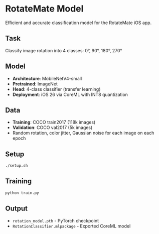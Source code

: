 # RotateMate Model

Efficient and accurate classification model for the RotateMate iOS app.

## Task
Classify image rotation into 4 classes: 0°, 90°, 180°, 270°

## Model
- **Architecture**: MobileNetV4-small
- **Pretrained**: ImageNet
- **Head**: 4-class classifier (transfer learning)
- **Deployment**: iOS 26 via CoreML with INT8 quantization

## Data
- **Training**: COCO train2017 (118k images)
- **Validation**: COCO val2017 (5k images)
- Random rotation, color jitter, Gaussian noise for each image on each epoch

## Setup
```bash
./setup.sh
```

## Training
```bash
python train.py
```

## Output
- `rotation_model.pth` - PyTorch checkpoint
- `RotationClassifier.mlpackage` - Exported CoreML model